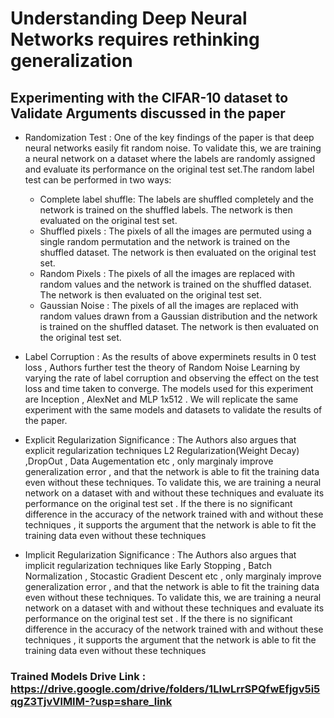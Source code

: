 # Understanding Deep Neural Networks requires rethinking generalization

## Experimenting with the CIFAR-10 dataset to Validate Arguments discussed in the paper

* Randomization Test : One of the key findings of the paper is that deep neural networks easily fit random noise. To validate this, we are training a neural network on a dataset where the labels are randomly assigned and evaluate its performance on the original test set.The random label test can be performed in two ways:
    
    * Complete label shuffle: The labels are shuffled completely and the network is trained on the shuffled labels. The network is then evaluated on the original test set.
    * Shuffled pixels : The pixels of all the images are permuted using a single random permutation and the network is trained on the shuffled dataset. The network is then evaluated on the original test set.
    * Random Pixels : The pixels of all the images are replaced with random values and the network is trained on the shuffled dataset. The network is then evaluated on the original test set.
    * Gaussian Noise : The pixels of all the images are replaced with random values drawn from a Gaussian distribution and the network is trained on the shuffled dataset. The network is then evaluated on the original test set.


* Label Corruption : As the results of above experminets results in 0 test loss , Authors further test the theory of Random Noise Learning by varying the rate of label corruption and observing the effect on the test loss and time taken to converge. The models used for this experiment are Inception , AlexNet and MLP 1x512 . We will replicate the same experiment with the same models and datasets to validate the results of the paper.



* Explicit Regularization Significance : The Authors also argues that explicit regularization techniques L2 Regularization(Weight Decay) ,DropOut , Data Augementation etc , only marginaly improve generalization error , and that the network is able to fit the training data even without these techniques. To validate this, we are training a neural network on a dataset with and without these techniques and evaluate its performance on the original test set . If the there is no significant difference in the accuracy of the network trained with and without these techniques , it supports the argument that the network is able to fit the training data even without these techniques

* Implicit Regularization Significance : The Authors also argues that implicit regularization techniques like Early Stopping , Batch Normalization , Stocastic Gradient Descent etc , only marginaly improve generalization error , and that the network is able to fit the training data even without these techniques. To validate this, we are training a neural network on a dataset with and without these techniques and evaluate its performance on the original test set . If the there is no significant difference in the accuracy of the network trained with and without these techniques , it supports the argument that the network is able to fit the training data even without these techniques



### Trained Models Drive Link : https://drive.google.com/drive/folders/1LIwLrrSPQfwEfjgv5i5qgZ3TjvVlMIM-?usp=share_link

